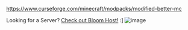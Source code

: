 https://www.curseforge.com/minecraft/modpacks/modified-better-mc

Looking for a Server? [Check out Bloom Host!](https://bloom.modifiedmc.com/)  :]
![image](https://i.imgur.com/NsyXqg2.gif)
